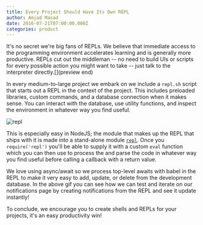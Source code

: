```yaml
---
title: Every Project Should Have Its Own REPL
author: Amjad Masad
date: 2016-07-21T07:00:00.000Z
categories: product
---
```


It's no secret we're big fans of REPLs. We believe that immediate access to the
programming environment accelerates learning and is generally more
productive. REPLs cut out the middleman -- no need to build UIs or scripts for
every possible action you might want to take -- just talk to the interpreter
directly.[](preview end)

In every medium-to-large project we embark on we include a `repl.sh` script that
starts out a REPL in the context of the project. This includes preloaded
libraries, custom commands, and a database connection when it makes sense. You
can interact with the database, use utility functions, and inspect the
environment in whatever way you find useful.

![repl](http://i.imgur.com/5cQFj5j.gif)

This is especially easy in NodeJS; the module that makes up the REPL that ships
with it is made into a stand-alone module [`repl`](https://nodejs.org/api/repl.html). Once you `require('repl')`
you'll be able to supply it with a custom `eval` function which you can then use
to process the and parse the code in whatever way you find useful before calling a
callback with a return value.

We love using async/await so we process top-level awaits with babel in the REPL
to make it very easy to add, update, or delete from the development
database. In the above gif you can see how we can test and iterate on our
notifications page by creating notifications from the REPL and see it update instantly!

To conclude, we encourage you to create shells and REPLs for your projects, it's
an easy productivity win!
